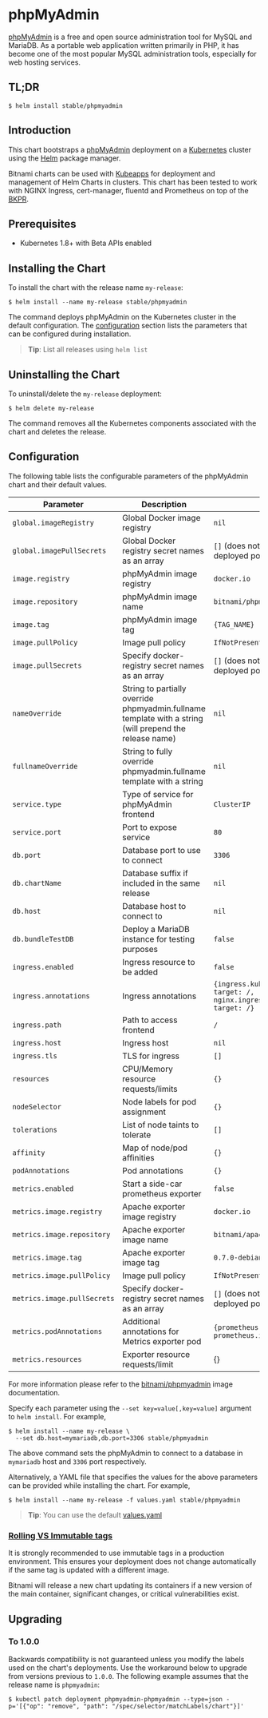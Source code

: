 # phpMyAdmin

[phpMyAdmin](https://www.phpmyadmin.net/) is a free and open source administration tool for MySQL and MariaDB. As a portable web application written primarily in PHP, it has become one of the most popular MySQL administration tools, especially for web hosting services.

## TL;DR

```console
$ helm install stable/phpmyadmin
```

## Introduction

This chart bootstraps a [phpMyAdmin](https://github.com/bitnami/bitnami-docker-phpmyadmin) deployment on a [Kubernetes](http://kubernetes.io) cluster using the [Helm](https://helm.sh) package manager.

Bitnami charts can be used with [Kubeapps](https://kubeapps.com/) for deployment and management of Helm Charts in clusters. This chart has been tested to work with NGINX Ingress, cert-manager, fluentd and Prometheus on top of the [BKPR](https://kubeprod.io/).

## Prerequisites

- Kubernetes 1.8+ with Beta APIs enabled

## Installing the Chart

To install the chart with the release name `my-release`:

```console
$ helm install --name my-release stable/phpmyadmin
```

The command deploys phpMyAdmin on the Kubernetes cluster in the default configuration. The [configuration](#configuration) section lists the parameters that can be configured during installation.

> **Tip**: List all releases using `helm list`

## Uninstalling the Chart

To uninstall/delete the `my-release` deployment:

```console
$ helm delete my-release
```

The command removes all the Kubernetes components associated with the chart and deletes the release.

## Configuration

The following table lists the configurable parameters of the phpMyAdmin chart and their default values.

|         Parameter           |               Description                         |                         Default                         |
|-----------------------------|---------------------------------------------------|---------------------------------------------------------|
| `global.imageRegistry`      | Global Docker image registry                      | `nil`                                                   |
| `global.imagePullSecrets`   | Global Docker registry secret names as an array   | `[]` (does not add image pull secrets to deployed pods) |
| `image.registry`            | phpMyAdmin image registry                         | `docker.io`                                             |
| `image.repository`          | phpMyAdmin image name                             | `bitnami/phpmyadmin`                                    |
| `image.tag`                 | phpMyAdmin image tag                              | `{TAG_NAME}`                                            |
| `image.pullPolicy`          | Image pull policy                                 | `IfNotPresent`                                          |
| `image.pullSecrets`         | Specify docker-registry secret names as an array  | `[]` (does not add image pull secrets to deployed pods) |
| `nameOverride`              | String to partially override phpmyadmin.fullname template with a string (will prepend the release name) | `nil` |
| `fullnameOverride`          | String to fully override phpmyadmin.fullname template with a string                                     | `nil` |
| `service.type`              | Type of service for phpMyAdmin frontend           | `ClusterIP`                                             |
| `service.port`              | Port to expose service                            | `80`                                                    |
| `db.port`                   | Database port to use to connect                   | `3306`                                                  |
| `db.chartName`              | Database suffix if included in the same release   | `nil`                                                   |
| `db.host`                   | Database host to connect to                       | `nil`                                                   |
| `db.bundleTestDB`           | Deploy a MariaDB instance for testing purposes    | `false`                                                 |
| `ingress.enabled`           | Ingress resource to be added                      | `false`                                                 |
| `ingress.annotations`       | Ingress annotations                               | `{ingress.kubernetes.io/rewrite-target: /,    nginx.ingress.kubernetes.io/rewrite-target: /}` |
| `ingress.path`              | Path to access frontend                           | `/`                                                     |
| `ingress.host`              | Ingress host                                      | `nil`                                                   |
| `ingress.tls`               | TLS for ingress                                   | `[]`                                                    |
| `resources`                 | CPU/Memory resource requests/limits               | `{}`                                                    |
| `nodeSelector`              | Node labels for pod assignment                    | `{}`                                                    |
| `tolerations`               | List of node taints to tolerate                   | `[]`                                                    |
| `affinity`                  | Map of node/pod affinities                        | `{}`                                                    |
| `podAnnotations`            | Pod annotations                                   | `{}`                                                    |
| `metrics.enabled`           | Start a side-car prometheus exporter              | `false`                                                 |
| `metrics.image.registry`    | Apache exporter image registry                    | `docker.io`                                             |
| `metrics.image.repository`  | Apache exporter image name                        | `bitnami/apache-exporter`                            |
| `metrics.image.tag`         | Apache exporter image tag                         | `0.7.0-debian-9-r2`                                                |
| `metrics.image.pullPolicy`  | Image pull policy                                 | `IfNotPresent`                                          |
| `metrics.image.pullSecrets` | Specify docker-registry secret names as an array  | `[]` (does not add image pull secrets to deployed pods) |
| `metrics.podAnnotations`    | Additional annotations for Metrics exporter pod   | `{prometheus.io/scrape: "true", prometheus.io/port: "9117"}` |
| `metrics.resources`         | Exporter resource requests/limit                  | {}                                                      |

For more information please refer to the [bitnami/phpmyadmin](http://github.com/bitnami/bitnami-docker-Phpmyadmin) image documentation.

Specify each parameter using the `--set key=value[,key=value]` argument to `helm install`. For example,

```console
$ helm install --name my-release \
  --set db.host=mymariadb,db.port=3306 stable/phpmyadmin
```

The above command sets the phpMyAdmin to connect to a database in `mymariadb` host and `3306` port respectively.

Alternatively, a YAML file that specifies the values for the above parameters can be provided while installing the chart. For example,

```console
$ helm install --name my-release -f values.yaml stable/phpmyadmin
```

> **Tip**: You can use the default [values.yaml](values.yaml)

### [Rolling VS Immutable tags](https://docs.bitnami.com/containers/how-to/understand-rolling-tags-containers/)

It is strongly recommended to use immutable tags in a production environment. This ensures your deployment does not change automatically if the same tag is updated with a different image.

Bitnami will release a new chart updating its containers if a new version of the main container, significant changes, or critical vulnerabilities exist.

## Upgrading

### To 1.0.0

Backwards compatibility is not guaranteed unless you modify the labels used on the chart's deployments.
Use the workaround below to upgrade from versions previous to `1.0.0`. The following example assumes that the release name is `phpmyadmin`:

```console
$ kubectl patch deployment phpmyadmin-phpmyadmin --type=json -p='[{"op": "remove", "path": "/spec/selector/matchLabels/chart"}]'
```
